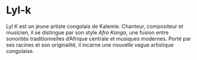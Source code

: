# Lyl-k
Lyl K est un jeune artiste congolais de Kalemie. Chanteur, compositeur et musicien, il se distingue par son style *Afro Konga*, une fusion entre sonorités traditionnelles d’Afrique centrale et musiques modernes. Porté par ses racines et son originalité, il incarne une nouvelle vague artistique congolaise.
